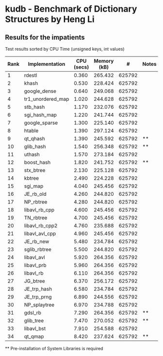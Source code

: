 # kudb - Benchmark of Dictionary Structures by Heng Li

Results for the impatients
--------------------------

 Test results sorted by CPU Time (unsigned keys, int values)

| Rank | Implementation    | CPU (secs) | Memory (kB) |    #    | Notes     |
| ---- | ----------------- | ---------- | ----------- | ------- | --------- |
|    1 | rdestl            |      0.360 |     265.432 |  625792 |           |
|    2 | khash             |      0.530 |     228.424 |  625792 |           |
|    3 | google_dense      |      0.640 |     249.068 |  625792 |           |
|    4 | tr1_unordered_map |      1.020 |     244.628 |  625792 |           |
|    5 | stb_hash          |      1.170 |     232.076 |  625792 |           |
|    6 | sgi_hash_map      |      1.220 |     241.744 |  625792 |           |
|    7 | google_sparse     |      1.300 |     225.140 |  625792 |           |
|    8 | htable            |      1.390 |     297.124 |  625792 |           |
|    9 | qt_qhash          |      1.390 |     245.592 |  625792 | **        |
|   10 | glib_hash         |      1.540 |     256.348 |  625792 | **        |
|   11 | uthash            |      1.570 |     273.184 |  625792 |           |
|   12 | boost_hash        |      1.820 |     241.752 |  625792 | **        |
|   13 | stx_btree         |      2.130 |     225.128 |  625792 |           |
|   14 | kbtree            |      2.490 |     224.228 |  625792 |           |
|   15 | sgi_map           |      4.040 |     245.456 |  625792 |           |
|   16 | JE_rb_old         |      4.260 |     244.820 |  625792 |           |
|   17 | NP_rbtree         |      4.280 |     244.820 |  625792 |           |
|   18 | libavl_rb_cpp     |      4.600 |     245.456 |  625792 |           |
|   19 | TN_rbtree         |      4.700 |     245.456 |  625792 |           |
|   20 | libavl_rb_cpp2    |      4.760 |     235.688 |  625792 |           |
|   21 | libavl_avl_cpp    |      4.960 |     245.456 |  625792 |           |
|   22 | JE_rb_new         |      5.480 |     234.784 |  625792 |           |
|   23 | sglib_rbtree      |      5.500 |     244.820 |  625792 |           |
|   24 | libavl_avl        |      5.920 |     264.356 |  625792 |           |
|   25 | libavl_prb        |      5.960 |     264.356 |  625792 |           |
|   26 | libavl_rb         |      6.110 |     264.356 |  625792 |           |
|   27 | JG_btree          |      6.370 |     256.172 |  625792 |           |
|   28 | JE_trp_hash       |      6.580 |     234.784 |  625792 |           |
|   29 | JE_trp_prng       |      6.890 |     244.556 |  625792 |           |
|   30 | NP_splaytree      |      6.970 |     234.788 |  625792 |           |
|   31 | gdsl_rb           |      7.290 |     264.356 |  625792 | **        |
|   32 | glib_tree         |      7.470 |     270.052 |  625792 | **        |
|   33 | libavl_bst        |      7.910 |     254.588 |  625792 |           |
|   34 | qt_qmap           |      8.420 |     237.624 |  625792 | **        |

 ** Pre-installation of System Libraries is required
